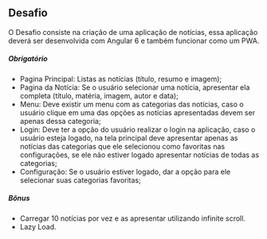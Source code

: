 ## Desafio
O Desafio consiste na criação de uma aplicação de notícias, essa aplicação deverá ser desenvolvida com Angular 6 e também funcionar como um PWA.
##### Obrigatório
- Pagina Principal: Listas as notícias (título, resumo e imagem);
- Pagina da Notícia: Se o usuário selecionar uma notícia, apresentar ela completa (título, matéria, imagem, autor e data);
- Menu: Deve existir um menu com as categorias das notícias, caso o usuário clique em uma das opções as notícias apresentadas devem ser apenas dessa categoria;
- Login: Deve ter a opção do usuário realizar o login na aplicação, caso o usuário esteja logado, na tela principal deve apresentar apenas as notícias das categorias que ele selecionou como favoritas nas configurações, se ele não estiver logado apresentar notícias de todas as categorias;
- Configuração: Se o usuário estiver logado, dar a opção para ele selecionar suas categorias favoritas;

##### Bônus
- Carregar 10 notícias por vez e as apresentar utilizando infinite scroll.
- Lazy Load.
